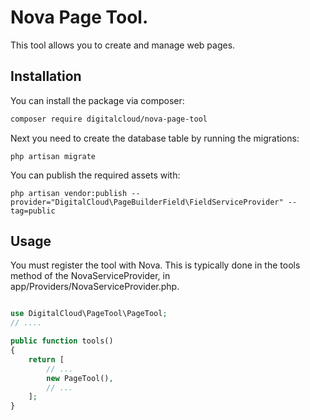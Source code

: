 # Nova Page Tool.

This tool allows you to create and manage web pages.

## Installation

You can install the package via composer:

```bash
composer require digitalcloud/nova-page-tool
```

Next you need  to create the database table by running the migrations:

```shell
php artisan migrate
```

You can publish the required assets with:

```shell
php artisan vendor:publish --provider="DigitalCloud\PageBuilderField\FieldServiceProvider" --tag=public
```
## Usage

You must register the tool with Nova. This is typically done in the tools method of the NovaServiceProvider, in app/Providers/NovaServiceProvider.php.

```php

use DigitalCloud\PageTool\PageTool;
// ....

public function tools()
{
    return [
        // ...
        new PageTool(),
        // ...
    ];
}

```

